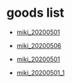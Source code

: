 # goods list <br>
* [miki_20200501](./goods/miki_20200501.md) <br>
* [miki_20200506](./goods/miki_20200506.md) <br>

* [miki_20200501](./goods/miki_20200501.md) <br>

* [miki_20200501_1](./goods/miki_20200501_1.md) <br>
